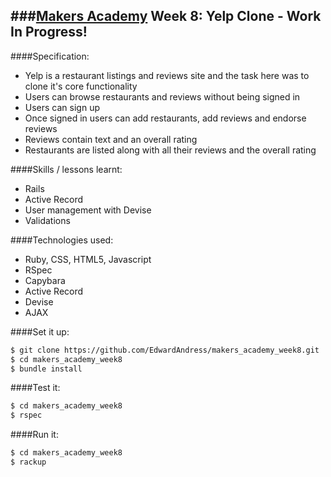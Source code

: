 ###[Makers Academy] Week 8: Yelp Clone - Work In Progress!
-----------------------------------------

####Specification:
 * Yelp is a restaurant listings and reviews site and the task here was to clone it's core functionality
  * Users can browse restaurants and reviews without being signed in
  * Users can sign up
  * Once signed in users can add restaurants, add reviews and endorse reviews
  * Reviews contain text and an overall rating
  * Restaurants are listed along with all their reviews and the overall rating
  
####Skills / lessons learnt:
 * Rails
 * Active Record
 * User management with Devise
 * Validations
 
####Technologies used:
 * Ruby, CSS, HTML5, Javascript
 * RSpec
 * Capybara
 * Active Record
 * Devise
 * AJAX

####Set it up:
```sh
$ git clone https://github.com/EdwardAndress/makers_academy_week8.git
$ cd makers_academy_week8
$ bundle install
```

####Test it:
```sh
$ cd makers_academy_week8
$ rspec
```

####Run it:
```sh
$ cd makers_academy_week8
$ rackup
```
[Makers Academy]: http://makersacademy.com
